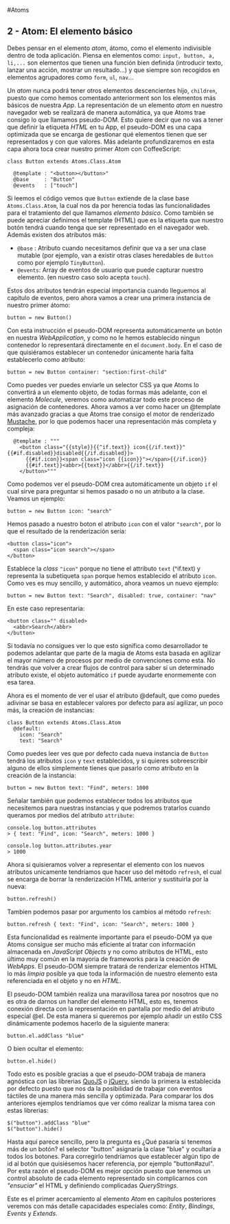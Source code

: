 #Atoms
## 2 - Atom: El elemento básico

Debes pensar en el elemento *atom*, átomo, como el elemento indivisible dentro de toda aplicación. Piensa en elementos como: `input, button, a, li,...` son elementos que tienen una función bien definida (introducir texto, lanzar una acción, mostrar un resultado...) y que siempre son recogidos en elementos agrupadores como `form`, `ul`, `nav`...

Un *atom* nunca podrá tener otros elementos descencientes hijo, `children`, puesto que como hemos comentado anteriorment son los elementos más básicos de nuestra *App*. La representación de un elemento *atom* en nuestro navegador web se realizará de manera automática, ya que Atoms trae consigo lo que llamamos pseudo-DOM. Esto quiere decir que no vas a tener que definir la etiqueta *HTML* en tu App, el pseudo-DOM es una capa optimizada que se encarga de gestionar qué elementos tienen que ser representados y con que valores. Más adelante profundizaremos en esta capa ahora toca crear nuestro primer Atom con CoffeeScript:

```
class Button extends Atoms.Class.Atom

  @template : "<button></button>"
  @base     : "Button"
  @events   : ["touch"]
```

Si leemos el código vemos que `Button` extiende de la clase base `Atoms.Class.Atom`, la cual nos da por herencia todas las funcionalidades para el tratamiento del que llamamos *elemento básico*. Como también se puede apreciar definimos el template (HTML) que es la etiqueta que nuestro botón tendrá cuando tenga que ser representado en el navegador web. Además existen dos atributos más:

  - `@base`  : Atributo cuando necesitamos definir que va a ser una clase mutable (por ejemplo, van a existir otras clases heredables de `Button` como por ejemplo `TinyButton`).
  - `@events`: Array de eventos de usuario que puede capturar nuestro elemento. (en nuestro caso solo acepta `touch`). 
   
Estos dos atributos tendrán especial importancia cuando lleguemos al capítulo de eventos, pero ahora vamos a crear una primera instancia de nuestro primer átomo:

```
button = new Button()
```

Con esta instrucción el pseudo-DOM representa automáticamente un botón en nuestra *WebApplication*, y como no le hemos establecido ningun contenedor lo representará directamente en el `document.body`. En el caso de que quisiéramos establecer un contenedor únicamente haría falta establecerlo como atributo:

```
button = new Button container: "section:first-child"
```

Como puedes ver puedes enviarle un selector CSS ya que Atoms lo convertirá a un elemento objeto, de todas formas más adelante, con el elemento *Molecule*, veremos como automatizar todo este proceso de asignación de contenedores. Ahora vamos a ver como hacer un @template más avanzado gracias a que Atoms trae consigo el motor de renderizado [Mustache](http://mustache.github.io/), por lo que podemos hacer una representación más completa y compleja:

```
  @template : """
    <button class="{{style}}{{^if.text}} icon{{/if.text}}" {{#if.disabled}}disabled{{/if.disabled}}>
      {{#if.icon}}<span class="icon {{icon}}"></span>{{/if.icon}}
      {{#if.text}}<abbr>{{text}}</abbr>{{/if.text}}
    </button>"""
```

Como podemos ver el pseudo-DOM crea automáticamente un objeto `if` el cual sirve para preguntar si hemos pasado o no un atributo a la clase. Veamos un ejemplo:

```
button = new Button icon: "search"
```

Hemos pasado a nuestro boton el atributo `icon` con el valor `"search"`, por lo que el resultado de la renderización sería:

```
<button class="icon">
  <span class="icon search"></span>
</button>
```

Establece la *class* `"icon"` porque no tiene el attributo `text` (^if.text) y representa la subetiqueta `span` porque hemos establecido el atributo `icon`. Como ves es muy sencillo, y automático, ahora veamos un nuevo ejemplo:

```
button = new Button text: "Search", disabled: true, container: "nav"
```

En este caso representaria:

```
<button class="" disabled>
  <abbr>Search</abbr>
</button>
```

Si todavía no consigues ver lo que esto significa como desarrollador te podemos adelantar que parte de la magia de Atoms esta basada en agilizar el mayor número de procesos por medio de convenciones como esta. No tendrás que volver a crear flujos de control para saber si un determinado atributo existe, el objeto automático `if` puede ayudarte enormemente con esa tarea.

Ahora es el momento de ver el usar el atributo @default, que como puedes adivinar se basa en establecer valores por defecto para así agilizar, un poco más, la creación de instancias:

```
class Button extends Atoms.Class.Atom
  @default:
  	icon: "Search"
  	text: "Search"
```
Como puedes leer ves que por defecto cada nueva instancia de `Button` tendrá los atributos `icon` y `text` establecidos, y si quieres sobreescribir alguno de ellos simplemente tienes que pasarlo como atributo en la creación de la instancia:

```
button = new Button text: "Find", meters: 1000
```

Señalar también que podemos establecer todos los atributos que necesitemos para nuestras instancias y que podremos tratarlos cuando queramos por medios del atributo `attribute`:

```
console.log button.attributes
> { text: "Find", icon: "Search", meters: 1000 }

console.log button.attributes.year
> 1000
```

Ahora si quisieramos volver a representar el elemento con los nuevos atributos unicamente tendríamos que hacer uso del método `refresh`, el cual se encarga de borrar la renderización HTML anterior y sustituirla por la nueva:

```
button.refresh()
```

Tambien podemos pasar por argumento los cambios al método `refresh`:
```
button.refresh { text: "Find", icon: "Search", meters: 1000 }
```

Esta funcionalidad es realmente importante para el pseudo-DOM ya que Atoms consigue ser mucho más eficiente al tratar con información almacenada en *JavaScript Objects* y no como atributos de HTML, esto último muy común en la mayoria de frameworks para la creación de *WebApps*. El pseudo-DOM siempre tratará de renderizar elementos HTML lo más *limpia* posible ya que toda la información de nuestro elemento esta referenciada en el objeto y no en *HTML*.

El pseudo-DOM también realiza una maravillosa tarea por nosotros que no es otra de darnos un handler del elemento HTML, esto es, tenemos conexión directa con la representación en pantalla por medio del atributo especial @el. De esta manera si queremos por ejemplo añadir un estilo CSS dinámicamente podemos hacerlo de la siguiente manera:

```
button.el.addClass "blue"
```

O bien ocultar el elemento:

```
button.el.hide()
```

Todo esto es posible gracias a que el pseudo-DOM trabaja de manera agnóstica con las librerias [QuoJS](http://quojs.tapquo.com) o [jQuery](http://jquery.com), siendo la primera la establecida por defecto puesto que nos da la posibilidad de trabajar con eventos táctiles de una manera más sencilla y optimizada. Para comparar los dos anteriores ejemplos tendríamos que ver cómo realizar la misma tarea con estas librerias: 

```
$("button").addClass "blue"
$("button").hide()
```

Hasta aquí parece sencillo, pero la pregunta es ¿Qué pasaría si tenemos más de un botón? el selector "button" asignaría la clase "blue" y ocultaría a todos los botones. Para corregirlo tendríamos que establecer algún tipo de id al botón que quisiésemos hacer referencia, por ejemplo "button#azul". Por esta razón el pseudo-DOM es mejor opción puesto que tenemos un control absoluto de cada elemento representado sin complicarnos con *"ensuciar"* el HTML y definiendo complicadas *QueryStrings*. 

Este es el primer acercamiento al elemento *Atom* en capítulos posteriores veremos con más detalle capacidades especiales como: *Entity*, *Bindings*, *Events* y *Extends*.